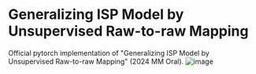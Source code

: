 # Generalizing ISP Model by Unsupervised Raw-to-raw Mapping
Official pytorch implementation of "Generalizing ISP Model by Unsupervised Raw-to-raw Mapping" (2024 MM Oral).
![image](https://github.com/user-attachments/assets/c1548325-1261-477b-a8f0-bf887622173b)
